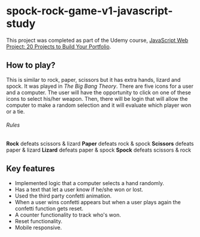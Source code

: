# spock-rock-game-v1-javascript-study

This project was completed as part of the Udemy course, [JavaScript Web Project: 20 Projects to Build Your Portfolio](https://www.udemy.com/course/javascript-web-projects-to-build-your-portfolio-resume/).

## How to play?

This is similar to rock, paper, scissors but it has extra hands, lizard and spock. It was played in *The Big Bang Theory*. 
There are five icons for a user and a computer. The user will have the opportunity to click on one of these icons to select his/her weapon. Then, there will be login that will allow the computer to make a random selection and it will evaluate which player won or a tie. 
###### Rules ######
**Rock** defeats scissors & lizard
**Paper** defeats rock & spock
**Scissors** defeats paper & lizard
**Lizard** defeats paper & spock
**Spock** defeats scissors & rock


## Key features

- Implemented logic that a computer selects a hand randomly.
- Has a text that let a user know if he/she won or lost.
- Used the third party confetti animation. 
- When a user wins confetti appears but when a user plays again the confetti function gets reset.
- A counter functionality to track who's won.
- Reset functionality.
- Mobile responsive.